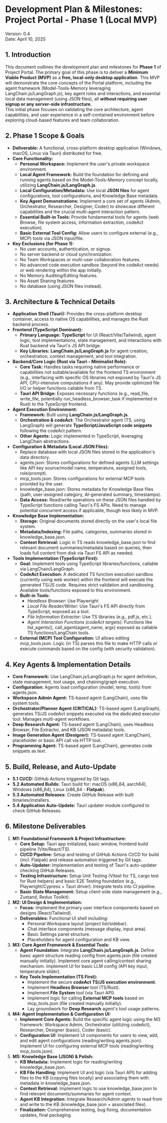 # Development Plan & Milestones: Project Portal - Phase 1 (Local MVP)

Version: 0.4  
Date: April 10, 2025

## 1. Introduction

This document outlines the development plan and milestones for **Phase 1** of Project Portal. The primary goal of this phase is to deliver a **Minimum Viable Product (MVP)** as a **free, local-only desktop application**. This MVP will demonstrate the core concepts of the Portal platform, including the agent framework (Model-Tools-Memory leveraging LangChain.js/LangGraph.js), key agent roles and interactions, and essential local data management (using JSON files), all **without requiring user signup or any server-side infrastructure.**  
This initial phase focuses on validating the core architecture, agent capabilities, and user experience in a self-contained environment before exploring cloud-based features and team collaboration.

## 2. Phase 1 Scope & Goals

* **Deliverable:** A functional, cross-platform desktop application (Windows, macOS, Linux via Tauri) distributed for free.  
* **Core Functionality:**  
  * **Personal Workspace:** Implement the user's private workspace environment.  
  * **Local Agent Framework:** Build the foundation for defining and running agents based on the Model-Tools-Memory concept locally, utilizing **LangChain.js/LangGraph.js**.  
  * **Local Configuration/Metadata:** Use local **JSON files** for agent configurations, tool configurations, and Knowledge Base metadata.  
  * **Key Agent Demonstrations:** Implement a core set of agents (Admin, Orchestrator, Researcher, Designer, Coder) to showcase different capabilities and the crucial multi-agent interaction pattern.  
  * **Essential Built-in Tools:** Provide fundamental tools for agents (web Browse, file system access, information extraction, codeAct execution).  
  * **Basic External Tool Config:** Allow users to configure external (e.g., MCP) tools via JSON input/file.  
* **Key Exclusions (for Phase 1):**  
  * No user accounts, authentication, or signup.  
  * No server backend or cloud synchronization.  
  * No Team Workspaces or multi-user collaboration features.  
  * No advanced code execution sandbox (beyond the codeAct needs) or web rendering within the app initially.  
  * No Memory Auditing/Editing features.  
  * No Asset Sharing features.  
  * No database (using JSON files instead).

## 3. Architecture & Technical Details

* **Application Shell (Tauri):** Provides the cross-platform desktop container, access to native OS capabilities, and manages the Rust backend process.  
* **Frontend (TypeScript Dominant):**  
  * **Primary Language:** **TypeScript** for UI (React/Vite/Tailwind), agent logic, tool implementations, state management, and interactions with Rust backend via Tauri's JS API bridge.  
  * **Key Libraries:** **LangChain.js/LangGraph.js** for agent creation, orchestration, context management, and tool integration.  
* **Backend/Core Logic (Rust via Tauri \- Minimalist Role):**  
  * **Core Task:** Handles tasks requiring native performance or capabilities not suitable/available for the frontend TS environment (e.g., interfacing with specific OS libraries not exposed by Tauri's JS API, CPU-intensive computations if any). May provide optimized file I/O or helper functions callable from TS.  
  * **Tauri API Bridge:** Exposes necessary functions (e.g., read\_file, write\_file, potentially run\_headless\_browser\_task if implemented in Rust) to the TypeScript frontend.  
* **Agent Execution Environment:**  
  * **Framework:** Built using **LangChain.js/LangGraph.js**.  
  * **Orchestration & codeAct:** The Orchestrator agent (TS, using LangGraph) will generate **TypeScript/JavaScript code snippets** following the codeAct pattern.  
  * **Other Agents:** Logic implemented in TypeScript, leveraging LangChain abstractions.  
* **Configuration & Metadata (Local JSON Files):**  
  * Replace database with local JSON files stored in the application's data directory.  
  * agents.json: Stores configurations for defined agents (LLM settings like API key source/model name, temperature, assigned tools, role/prompt).  
  * mcp\_tools.json: Stores configurations for external MCP tools provided by the user.  
  * knowledge\_base.json: Stores metadata for Knowledge Base files (path, user-assigned category, AI-generated summary, timestamps).  
  * **Data Access:** Read/write operations on these JSON files handled by TypeScript functions calling Tauri's FS APIs. Need to manage potential concurrent access if applicable, though less likely in MVP.  
* **Knowledge Base Implementation:**  
  * **Storage:** Original documents stored directly on the user's local file system.  
  * **Metadata/Indexing:** File paths, categories, summaries stored in knowledge\_base.json.  
  * **Context Retrieval:** Logic in TS reads knowledge\_base.json to find relevant document summaries/metadata based on queries, then loads full content from disk via Tauri FS API as needed.  
* **Tools Implementation (TypeScript First):**  
  * **Goal:** Implement tools using TypeScript libraries/functions, callable via LangChain/LangGraph.  
  * **CodeAct Execution:** A dedicated TS function execution sandbox (currently using web worker) within the frontend will execute the generated TS/JS code. Requires strict validation and sandboxing. Available tools/functions exposed to this environment.  
  * **Built-in Tools:**  
    * *Headless Browser:* Use Playwright  
    * *Local File Reader/Writer:* Use Tauri's FS API directly from TypeScript, exposed as a tool.  
    * *File Information Extractor:* Use TS libraries (e.g., pdf.js, etc.).  
    * *Agent Interaction Functions (codeAct targets):* Functions like list\_agents(), call\_agent(agent\_name, args) exposed as callable TS functions/LangChain tools.  
  * **External (MCP) Tool Configuration:** UI allows editing mcp\_tools.json. Logic (in TS) parses this file to make HTTP calls or execute commands based on the config (with security validation).

## 4. Key Agents & Implementation Details

* **Core Framework:** Use LangChain.js/LangGraph.js for agent definition, state management, tool usage, and chaining/graph execution.  
* **Configuration:** Agents load configuration (model, temp, tools) from agents.json.  
* **Workspace Admin Agent:** TS-based agent (LangChain), uses file system tools.  
* **Orchestrator/Planner Agent (CRITICAL):** TS-based agent (LangGraph), generates TS/JS codeAct snippets executed via the dedicated executor tool. Manages multi-agent workflows.  
* **Deep Research Agent:** TS-based agent (LangChain), uses Headless Browser, File Extractor, and KB (JSON metadata) tools.  
* **Image Generation Agent (Designer):** TS-based agent (LangChain), placeholder or basic API call via HTTP tool.  
* **Programming Agent:** TS-based agent (LangChain), generates code snippets as text.

## **5\. Build, Release, and Auto-Update**

* **5.1 CI/CD:** GitHub Actions triggered by Git tags.  
* **5.2 Automated Builds:** Tauri build for: macOS (x86\_64, aarch64), Windows (x86\_64), Linux (x86\_64 \- **Flatpak**).  
* **5.3 Automated Releases:** Create GitHub Release with built binaries/installers.  
* **5.4 Application Auto-Update:** Tauri updater module configured to check GitHub Releases.

## **6\. Milestone Deliverables**

1. **M1: Foundational Framework & Project Infrastructure:**  
   * **Core Setup:** Tauri app initialized, basic window, frontend build pipeline (Vite/React/TS).  
   * **CI/CD Pipeline:** Setup and testing of GitHub Actions CI/CD for build (incl. Flatpak) and release automation triggered by Git tags.  
   * **Auto-Updater:** Implementation and testing of Tauri's auto-updater checking GitHub Releases.  
   * **Testing Infrastructure:** Setup Unit Testing (Vitest for TS, cargo test for Rust helpers) and basic E2E Testing foundation (e.g., Playwright/Cypress \+ Tauri driver). Integrate tests into CI pipeline.  
   * **Basic State Management:** Setup client-side state management (e.g., Zustand, Redux Toolkit).  
2. **M2: UI Design & Implementation:**  
   * **Focus:** Implement the primary user interface components based on designs (React/Tailwind).  
   * **Deliverables:** Functional UI shell including:  
     * Personal Workspace layout (project list/sidebar).  
     * Chat interface components (message display, input area).  
     * Basic Settings panel structure.  
     * Placeholders for agent configuration and KB view.  
3. **M3: Core Agent Framework & Essential Tools:**  
   * **Agent Foundation:** Integrate **LangChain.js/LangGraph.js**. Define basic agent structure reading config from agents.json (file created manually initially). Implement core agent calling/context sharing mechanism. Implement UI for basic LLM config (API key input, temperature slider).  
   * **Key Tools Implementation (TS First):**  
     * Implement the secure **codeAct TS/JS execution environment**.  
     * Implement **Headless Browser** tool (TS/Rust).  
     * Implement **File System** tool (via Tauri API).  
     * Implement logic for calling **External MCP tools** based on mcp\_tools.json (file created manually initially).  
     * Lay groundwork for **Deep Research** agent's tool usage patterns.  
4. **M4: Agent Implementation & Configuration UI:**  
   * **Implement Core Agents:** Build the specific agent logic using the M3 framework: Workspace Admin, Orchestrator (utilizing codeAct), Researcher, Designer (basic), Coder (basic).  
   * **Configuration UI:** Implement UI components for users to view, add, and edit agent configurations (reading/writing agents.json). Implement UI for configuring external MCP tools (reading/writing mcp\_tools.json).  
5. **M5: Knowledge Base (JSON) & Polish:**  
   * **KB Metadata:** Implement logic for reading/writing knowledge\_base.json.  
   * **KB File Handling:** Implement UI and logic (via Tauri API) for adding files to the KB (copying files locally) and associating them with metadata in knowledge\_base.json.  
   * **Context Retrieval:** Implement logic to use knowledge\_base.json to find relevant documents/summaries for agent context.  
   * **Agent KB Integration:** Integrate Research/Admin agents to read from and write to the KB (knowledge\_base.json \+ associated files).  
   * **Finalization:** Comprehensive testing, bug fixing, documentation updates, final packaging.

